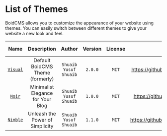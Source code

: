 # List of Themes

BoidCMS allows you to customize the appearance of your website using themes. You can easily switch between different themes to give your website a new look and feel.


|            Name            |             Description           |         Author        | Version | License |              Source               |                                 Direct Download                                |
| :------------------------: | :-------------------------------: | :-------------------: | :-----: | :-----: | :-------------------------------: | :----------------------------------------------------------------------------: |
| [`Visual`](/themes/visual) |   Default BoidCMS Theme (formerly)  | `Shuaib Yusuf Shuaib` | `2.0.0` |  `MIT`  | https://github.com/BoidCMS/Visual | [download...](https://github.com/BoidCMS/Visual/archive/refs/heads/master.zip) |
|   [`Noir`](/themes/noir)   | Minimalist Elegance for Your Blog | `Shuaib Yusuf Shuaib` | `1.0.0` |  `MIT`  | https://github.com/BoidCMS/Noir   |  [download...](https://github.com/BoidCMS/Noir/archive/refs/heads/master.zip)  |
| [`Nimble`](/themes/nimble) |  Unleash the Power of Simplicity  | `Shuaib Yusuf Shuaib` | `1.1.0` |  `MIT`  | https://github.com/BoidCMS/Nimble | [download...](https://github.com/BoidCMS/Nimble/archive/refs/heads/master.zip) |

